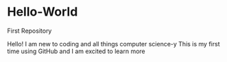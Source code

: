 # Hello-World
First Repository


Hello!
I am new to coding and all things computer science-y
This is my first time using GitHub and I am excited to learn more
